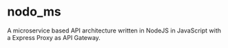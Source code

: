 # nodo_ms

A microservice based API architecture written in NodeJS in JavaScript with a Express Proxy as API Gateway.